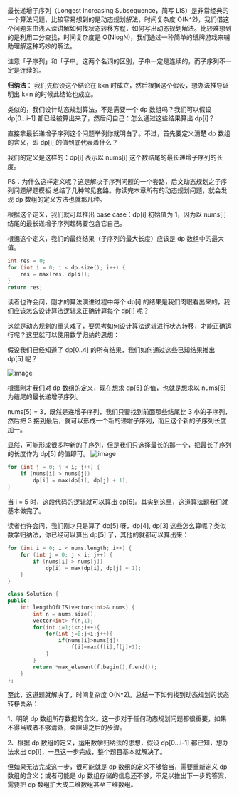 最长递增子序列（Longest Increasing Subsequence，简写 LIS）是非常经典的一个算法问题，比较容易想到的是动态规划解法，时间复杂度 O(N^2)，我们借这个问题来由浅入深讲解如何找状态转移方程，如何写出动态规划解法。比较难想到的是利用二分查找，时间复杂度是 O(NlogN)，我们通过一种简单的纸牌游戏来辅助理解这种巧妙的解法。

注意「子序列」和「子串」这两个名词的区别，子串一定是连续的，而子序列不一定是连续的。

**归纳法**：
我们先假设这个结论在 k<n 时成立，然后根据这个假设，想办法推导证明出 k=n 的时候此结论也成立。

类似的，我们设计动态规划算法，不是需要一个 dp 数组吗？我们可以假设 dp[0...i-1] 都已经被算出来了，然后问自己：怎么通过这些结果算出 dp[i]？

直接拿最长递增子序列这个问题举例你就明白了。不过，首先要定义清楚 dp 数组的含义，即 dp[i] 的值到底代表着什么？

我们的定义是这样的：dp[i] 表示以 nums[i] 这个数结尾的最长递增子序列的长度。

PS：为什么这样定义呢？这是解决子序列问题的一个套路，后文动态规划之子序列问题解题模板 总结了几种常见套路。你读完本章所有的动态规划问题，就会发现 dp 数组的定义方法也就那几种。

根据这个定义，我们就可以推出 base case：dp[i] 初始值为 1，因为以 nums[i] 结尾的最长递增子序列起码要包含它自己。

根据这个定义，我们的最终结果（子序列的最大长度）应该是 dp 数组中的最大值。


```cpp
int res = 0;
for (int i = 0; i < dp.size(); i++) {
    res = max(res, dp[i]);
}
return res;
```

读者也许会问，刚才的算法演进过程中每个 dp[i] 的结果是我们肉眼看出来的，我们应该怎么设计算法逻辑来正确计算每个 dp[i] 呢？

这就是动态规划的重头戏了，要思考如何设计算法逻辑进行状态转移，才能正确运行呢？这里就可以使用数学归纳的思想：

假设我们已经知道了 dp[0..4] 的所有结果，我们如何通过这些已知结果推出 dp[5] 呢？

![image](https://mmbiz.qpic.cn/sz_mmbiz_jpg/gibkIz0MVqdEIkv0ic85dgclViaMQ9IBicMxWQdJu1M3xKrcpc3lxbw7Z9pqhfgXO6gdKw2BxugpUJGJyBToTeYPbA/640?wx_fmt=jpeg&tp=webp&wxfrom=5&wx_lazy=1&wx_co=1)

根据刚才我们对 dp 数组的定义，现在想求 dp[5] 的值，也就是想求以 nums[5] 为结尾的最长递增子序列。

nums[5] = 3，既然是递增子序列，我们只要找到前面那些结尾比 3 小的子序列，然后把 3 接到最后，就可以形成一个新的递增子序列，而且这个新的子序列长度加一。

显然，可能形成很多种新的子序列，但是我们只选择最长的那一个，把最长子序列的长度作为 dp[5] 的值即可。
![image](https://mmbiz.qpic.cn/sz_mmbiz_gif/gibkIz0MVqdEIkv0ic85dgclViaMQ9IBicMxnDu9xPWHJoicLg2hibCPp2iaxFqibVkQoCY1ob1KVvxmAPtPLtwibVl4dRg/640?wx_fmt=gif&tp=webp&wxfrom=5&wx_lazy=1&wx_co=1)

```c++
for (int j = 0; j < i; j++) {
    if (nums[i] > nums[j]) 
        dp[i] = max(dp[i], dp[j] + 1);
}
```
当 i = 5 时，这段代码的逻辑就可以算出 dp[5]。其实到这里，这道算法题我们就基本做完了。

读者也许会问，我们刚才只是算了 dp[5] 呀，dp[4], dp[3] 这些怎么算呢？类似数学归纳法，你已经可以算出 dp[5] 了，其他的就都可以算出来：


```c++
for (int i = 0; i < nums.length; i++) {
    for (int j = 0; j < i; j++) {
        if (nums[i] > nums[j]) 
            dp[i] = max(dp[i], dp[j] + 1);
    }
}
```


```c++
class Solution {
public:
    int lengthOfLIS(vector<int>& nums) {
        int n = nums.size();
        vector<int> f(n,1);
        for(int i=1;i<n;i++){
            for(int j=0;j<i;j++){
                if(nums[i]>nums[j])
                    f[i]=max(f[i],f[j]+1);
            }
        }
        return *max_element(f.begin(),f.end());
    }
};
```

至此，这道题就解决了，时间复杂度 O(N^2)。总结一下如何找到动态规划的状态转移关系：

1、明确 dp 数组所存数据的含义。这一步对于任何动态规划问题都很重要，如果不得当或者不够清晰，会阻碍之后的步骤。

2、根据 dp 数组的定义，运用数学归纳法的思想，假设 dp[0...i-1] 都已知，想办法求出 dp[i]，一旦这一步完成，整个题目基本就解决了。

但如果无法完成这一步，很可能就是 dp 数组的定义不够恰当，需要重新定义 dp 数组的含义；或者可能是 dp 数组存储的信息还不够，不足以推出下一步的答案，需要把 dp 数组扩大成二维数组甚至三维数组。
